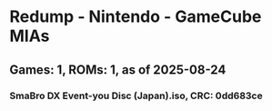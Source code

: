 # Redump - Nintendo - GameCube MIAs
## Games: 1, ROMs: 1, as of 2025-08-24

### SmaBro DX Event-you Disc (Japan).iso, CRC: 0dd683ce
